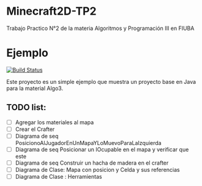 # Minecraft2D-TP2
Trabajo Practico N°2 de la materia Algoritmos y Programación III en FIUBA


Ejemplo                                                                                                                                                                 
==========

[![Build Status](https://travis-ci.org/BrenduAb/AlgoCraft2D-TP2.svg?branch=master)](https://travis-ci.org/BrenduAb/AlgoCraft2D-TP2)

Este proyecto es un simple ejemplo que muestra un proyecto base en Java para la material Algo3.

## TODO list:

- [ ] Agregar los materiales al mapa
- [ ] Crear el Crafter
- [ ] Diagrama de seq PosicionoAlJugadorEnUnMapaYLoMuevoParaLaIzquierda
- [ ] Diagrama de seq Posicionar un IOcupable en el mapa y verificar que este
- [ ] Diagrama de seq Construir un hacha de madera en el crafter
- [ ] Diagrama de Clase: Mapa con posicion y Celda y sus referencias
- [ ] Diagrama de Clase : Herramientas
